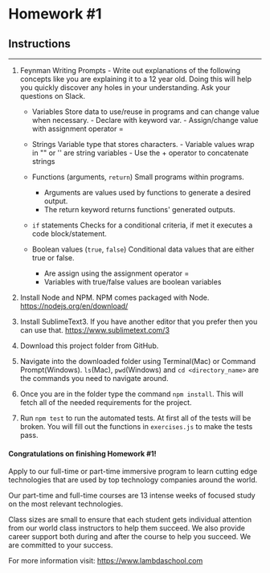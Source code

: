 # Homework #1

## Instructions
---
1. Feynman Writing Prompts - Write out explanations of the following concepts like you are explaining it to a 12 year old.  Doing this will help you quickly discover any holes in your understanding.  Ask your questions on Slack.

	* Variables
		Store data to use/reuse in programs and can change value when necessary.
			- Declare with keyword var.
			- Assign/change value with assignment operator =

	* Strings
		Variable type that stores characters.
			- Variable values wrap in "" or '' are string variables
			- Use the + operator to concatenate strings

	* Functions (arguments, `return`)
		Small programs within programs.
		- Arguments are values used by functions to generate a desired output.
		- The return keyword returns functions' generated outputs.

	* `if` statements
		Checks for a conditional criteria, if met it executes a code block/statement.

	* Boolean values (`true`, `false`)
		Conditional data values that are either true or false.
		- Are assign using the assignment operator =
		- Variables with true/false values are boolean variables 


2. Install Node and NPM.  NPM comes packaged with Node. https://nodejs.org/en/download/


3. Install SublimeText3.  If you have another editor that you prefer then you can use that. https://www.sublimetext.com/3


4. Download this project folder from GitHub.


5. Navigate into the downloaded folder using Terminal(Mac) or Command Prompt(Windows).  `ls`(Mac), `pwd`(Windows) and `cd <directory_name>` are the commands you need to navigate around.


6. Once you are in the folder type the command `npm install`.  This will fetch all of the needed requirements for the project.


7. Run `npm test` to run the automated tests.  At first all of the tests will be broken.  You will fill out the functions in `exercises.js` to make the tests pass.




#### Congratulations on finishing Homework #1!
Apply to our full-time or part-time immersive program to learn cutting edge technologies that are used by top technology companies around the world.

Our part-time and full-time courses are 13 intense weeks of focused study on the most relevant technologies.  

Class sizes are small to ensure that each student gets individual attention from our world class instructors to help them succeed.  We also provide career support both during and after the course to help you succeed.  We are committed to your success.

For more information visit: https://www.lambdaschool.com
